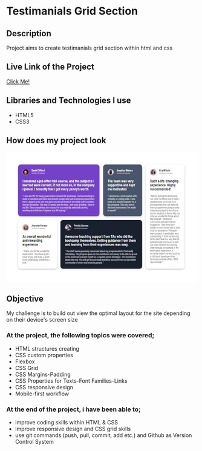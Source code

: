 # Testimanials Grid Section

<!-- 
## Table of contents

  - [Overview](#overview)
  - [The challenge](#the-challenge)
  - [Screenshot](#screenshot)
  - [Links](#links)
- [My process](#my-process)
  - [Built with](#built-with)
  - [What I learned](#what-i-learned)
  - [Continued development](#continued-development)
  - [Useful resources](#useful-resources)
- [Author](#author)
- [Acknowledgments](#acknowledgments) -->


## Description

<p>Project aims to create testimanials grid section within html and css</p>

## Live Link of the Project

[Click Me!](https://oz-mt.github.io/testimanials-grid-section/)

## Libraries and Technologies I use
 
 * HTML5
 * CSS3

## How does my project look

![testimanials grid section](https://github.com/Oz-MT/testimanials-grid-section/blob/master/testimonials-grid-section.jpg)

## Objective

<p>My challenge is to build out view the optimal layout for the site depending on their device's screen size </p>

### At the project, the following topics were covered;

* HTML structures creating
* CSS custom properties
* Flexbox
* CSS Grid
* CSS Margins-Padding
* CSS Properties for Texts-Font Families-Links
* CSS responsive design 
* Mobile-first workflow

### At the end of the project, i have been able to;

* improve coding skills within HTML & CSS
* improve responsive design and CSS grid skills
* use git commands (push, pull, commit, add etc.) and Github as Version Control System

